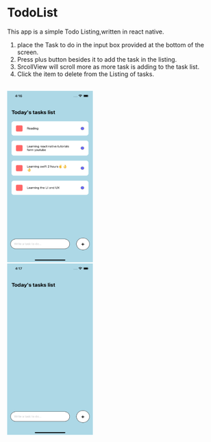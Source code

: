 # TodoList
This app is a simple Todo Listing,written in react native.<br>
1. place the Task to do in the input box provided at the bottom of the screen.<br> 
2. Press plus button besides it to add the task in the listing.<br>
3. SrcollView will scroll more as more task is adding to the task list.<br>
4. Click the item to delete from the Listing of tasks.<br>   
<br>   
<img src = "https://github.com/mksmanish/TodoList/blob/main/ss/Simulator%20Screen%20Shot%20-%20iPhone%2012%20-%202021-09-19%20at%2016.16.58.png" width="200" height="400" ><br>
<img src = "https://github.com/mksmanish/TodoList/blob/main/ss/Simulator%20Screen%20Shot%20-%20iPhone%2012%20-%202021-09-19%20at%2016.17.49.png" width="200" height="400" ><br>
<br>
   
